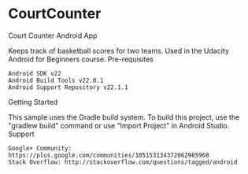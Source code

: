 # CourtCounter
Court Counter Android App

Keeps track of basketball scores for two teams. Used in the Udacity Android for Beginners course.
Pre-requisites

    Android SDK v22
    Android Build Tools v22.0.1
    Android Support Repository v22.1.1

Getting Started

This sample uses the Gradle build system. To build this project, use the "gradlew build" command or use "Import Project" in Android Studio.
Support

    Google+ Community: https://plus.google.com/communities/105153134372062985968
    Stack Overflow: http://stackoverflow.com/questions/tagged/android


